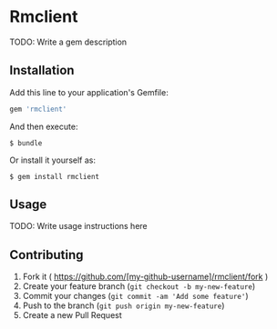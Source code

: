 # Rmclient

TODO: Write a gem description

## Installation

Add this line to your application's Gemfile:

```ruby
gem 'rmclient'
```

And then execute:

    $ bundle

Or install it yourself as:

    $ gem install rmclient

## Usage

TODO: Write usage instructions here

## Contributing

1. Fork it ( https://github.com/[my-github-username]/rmclient/fork )
2. Create your feature branch (`git checkout -b my-new-feature`)
3. Commit your changes (`git commit -am 'Add some feature'`)
4. Push to the branch (`git push origin my-new-feature`)
5. Create a new Pull Request
